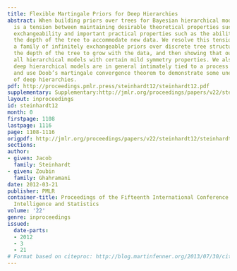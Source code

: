 ```yaml
---
title: Flexible Martingale Priors for Deep Hierarchies
abstract: When building priors over trees for Bayesian hierarchical models, there
  is a tension between maintaining desirable theoretical properties such as infinite
  exchangeability and important practical properties such as the ability to increase
  the depth of the tree to accommodate new data. We resolve this tension by presenting
  a family of infinitely exchangeable priors over discrete tree structures that allows
  the depth of the tree to grow with the data, and then showing that our family contains
  all hierarchical models with certain mild symmetry properties. We also show that
  deep hierarchical models are in general intimately tied to a process called a martingale,
  and use Doob’s martingale convergence theorem to demonstrate some unexpected properties
  of deep hierarchies.
pdf: http://proceedings.pmlr.press/steinhardt12/steinhardt12.pdf
supplementary: Supplementary:http://jmlr.org/proceedings/papers/v22/steinhardt12/steinhardt12Supple.zip
layout: inproceedings
id: steinhardt12
month: 0
firstpage: 1108
lastpage: 1116
page: 1108-1116
origpdf: http://jmlr.org/proceedings/papers/v22/steinhardt12/steinhardt12.pdf
sections: 
author:
- given: Jacob
  family: Steinhardt
- given: Zoubin
  family: Ghahramani
date: 2012-03-21
publisher: PMLR
container-title: Proceedings of the Fifteenth International Conference on Artificial
  Intelligence and Statistics
volume: '22'
genre: inproceedings
issued:
  date-parts:
  - 2012
  - 3
  - 21
# Format based on citeproc: http://blog.martinfenner.org/2013/07/30/citeproc-yaml-for-bibliographies/
---
```

